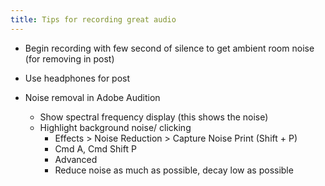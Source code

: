 ```yaml
---
title: Tips for recording great audio
---
```


- Begin recording with few second of silence to get ambient room noise (for removing in post)
- Use headphones for post


- Noise removal in Adobe Audition
	- Show spectral frequency display (this shows the noise)
	- Highlight background noise/ clicking
		- Effects > Noise Reduction > Capture Noise Print (Shift + P)
		- Cmd A, Cmd Shift P
		- Advanced
		- Reduce noise as much as possible, decay low as possible
